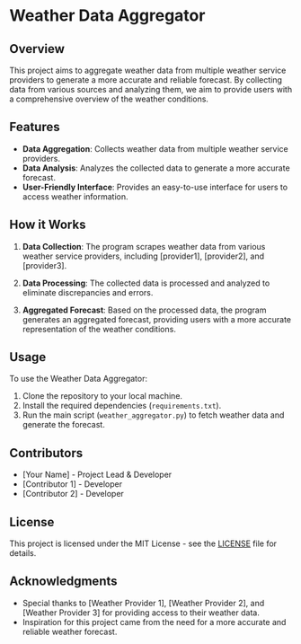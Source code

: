 # Weather Data Aggregator

## Overview

This project aims to aggregate weather data from multiple weather service providers to generate a more accurate and reliable forecast. By collecting data from various sources and analyzing them, we aim to provide users with a comprehensive overview of the weather conditions.

## Features

- **Data Aggregation**: Collects weather data from multiple weather service providers.
- **Data Analysis**: Analyzes the collected data to generate a more accurate forecast.
- **User-Friendly Interface**: Provides an easy-to-use interface for users to access weather information.

## How it Works

1. **Data Collection**: The program scrapes weather data from various weather service providers, including [provider1], [provider2], and [provider3].

2. **Data Processing**: The collected data is processed and analyzed to eliminate discrepancies and errors.

3. **Aggregated Forecast**: Based on the processed data, the program generates an aggregated forecast, providing users with a more accurate representation of the weather conditions.

## Usage

To use the Weather Data Aggregator:

1. Clone the repository to your local machine.
2. Install the required dependencies (`requirements.txt`).
3. Run the main script (`weather_aggregator.py`) to fetch weather data and generate the forecast.

## Contributors

- [Your Name] - Project Lead & Developer
- [Contributor 1] - Developer
- [Contributor 2] - Developer

## License

This project is licensed under the MIT License - see the [LICENSE](LICENSE) file for details.

## Acknowledgments

- Special thanks to [Weather Provider 1], [Weather Provider 2], and [Weather Provider 3] for providing access to their weather data.
- Inspiration for this project came from the need for a more accurate and reliable weather forecast.

